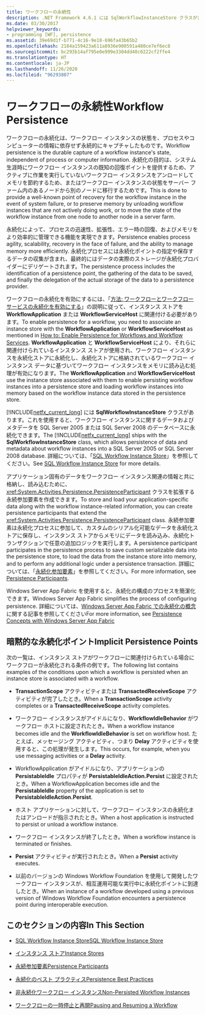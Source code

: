 ```yaml
---
title: ワークフローの永続性
description: .NET Framework 4.6.1 には SqlWorkflowInstanceStore クラスが含まれています。これにより、SQL Server データベースにワークフロー データとメタデータを永続化できます。
ms.date: 03/30/2017
helpviewer_keywords:
- programming [WF], persistence
ms.assetid: 39e69d1f-b771-4c16-9e18-696fa43b65b2
ms.openlocfilehash: 2184a159423a611a8936e900591a480ce7ef6ec8
ms.sourcegitcommit: bc293b14af795e0e999e3304dd40c0222cf2ffe4
ms.translationtype: HT
ms.contentlocale: ja-JP
ms.lasthandoff: 11/26/2020
ms.locfileid: "96293807"
---
```

# <a name="workflow-persistence"></a><span data-ttu-id="ffe2e-103">ワークフローの永続性</span><span class="sxs-lookup"><span data-stu-id="ffe2e-103">Workflow Persistence</span></span>

<span data-ttu-id="ffe2e-104">ワークフローの永続化は、ワークフロー インスタンスの状態を、プロセスやコンピューターの情報に依存せず永続的にキャプチャしたものです。</span><span class="sxs-lookup"><span data-stu-id="ffe2e-104">Workflow persistence is the durable capture of a workflow instance's state, independent of process or computer information.</span></span> <span data-ttu-id="ffe2e-105">永続化の目的は、システム生涯時にワークフロー インスタンスの既知の回復ポイントを提供するため、アクティブに作業を実行していないワークフロー インスタンスをアンロードしてメモリを節約するため、またはワークフロー インスタンスの状態をサーバー ファーム内のあるノードから別のノードに移行するためです。</span><span class="sxs-lookup"><span data-stu-id="ffe2e-105">This is done to provide a well-known point of recovery for the workflow instance in the event of system failure, or to preserve memory by unloading workflow instances that are not actively doing work, or to move the state of the workflow instance from one node to another node in a server farm.</span></span>  
  
 <span data-ttu-id="ffe2e-106">永続化によって、プロセスの迅速性、拡張性、エラー時の回復、およびメモリをより効率的に管理できる機能を実現できます。</span><span class="sxs-lookup"><span data-stu-id="ffe2e-106">Persistence enables process agility, scalability, recovery in the face of failure, and the ability to manage memory more efficiently.</span></span> <span data-ttu-id="ffe2e-107">永続化プロセスには永続化ポイントの指定や保存するデータの収集が含まれ、最終的にはデータの実際のストレージが永続化プロバイダーにデリゲートされます。</span><span class="sxs-lookup"><span data-stu-id="ffe2e-107">The persistence process includes the identification of a persistence point, the gathering of the data to be saved, and finally the delegation of the actual storage of the data to a persistence provider.</span></span>  
  
 <span data-ttu-id="ffe2e-108">ワークフローの永続化を有効にするには、「[方法: ワークフローとワークフロー サービスの永続化を有効にする](how-to-enable-persistence-for-workflows-and-workflow-services.md)」の説明に従って、インスタンス ストアを **WorkflowApplication** または **WorkflowServiceHost** に関連付ける必要があります。</span><span class="sxs-lookup"><span data-stu-id="ffe2e-108">To enable persistence for a workflow, you need to associate an instance store with the **WorkflowApplication** or **WorkflowServiceHost** as mentioned in [How to: Enable Persistence for Workflows and Workflow Services](how-to-enable-persistence-for-workflows-and-workflow-services.md).</span></span> <span data-ttu-id="ffe2e-109">**WorkflowApplication** と **WorkflowServiceHost** により、それらに関連付けられているインスタンス ストアが使用され、ワークフロー インスタンスを永続化ストアに永続化し、永続化ストアに格納されているワークフロー インスタンス データに基づいてワークフロー インスタンスをメモリに読み込む処理が有効になります。</span><span class="sxs-lookup"><span data-stu-id="ffe2e-109">The **WorkflowApplication** and **WorkflowServiceHost** use the instance store associated with them to enable persisting workflow instances into a persistence store and loading workflow instances into memory based on the workflow instance data stored in the persistence store.</span></span>  
  
 <span data-ttu-id="ffe2e-110">[!INCLUDE[netfx_current_long](../../../includes/netfx-current-long-md.md)] には **SqlWorkflowInstanceStore** クラスがあります。これを使用すると、ワークフロー インスタンスに関するデータおよびメタデータを SQL Server 2005 または SQL Server 2008 のデータベースに永続化できます。</span><span class="sxs-lookup"><span data-stu-id="ffe2e-110">The [!INCLUDE[netfx_current_long](../../../includes/netfx-current-long-md.md)] ships with the **SqlWorkflowInstanceStore** class, which allows persistence of data and metadata about workflow instances into a SQL Server 2005 or SQL Server 2008 database.</span></span> <span data-ttu-id="ffe2e-111">詳細については、「[SQL Workflow Instance Store](sql-workflow-instance-store.md)」を参照してください。</span><span class="sxs-lookup"><span data-stu-id="ffe2e-111">See [SQL Workflow Instance Store](sql-workflow-instance-store.md) for more details.</span></span>  
  
 <span data-ttu-id="ffe2e-112">アプリケーション固有のデータをワークフロー インスタンス関連の情報と共に格納し、読み込むために、<xref:System.Activities.Persistence.PersistenceParticipant> クラスを拡張する永続参加要素を作成できます。</span><span class="sxs-lookup"><span data-stu-id="ffe2e-112">To store and load your application-specific data along with the workflow instance-related information, you can create persistence participants that extend the <xref:System.Activities.Persistence.PersistenceParticipant> class.</span></span> <span data-ttu-id="ffe2e-113">永続参加要素は永続化プロセスに参加して、カスタムのシリアル化可能なデータを永続化ストアに保存し、インスタンス ストアからメモリにデータを読み込み、永続化トランザクションで任意の追加ロジックを実行します。</span><span class="sxs-lookup"><span data-stu-id="ffe2e-113">A persistence participant participates in the persistence process to save custom serializable data into the persistence store, to load the data from the instance store into memory, and to perform any additional logic under a persistence transaction.</span></span> <span data-ttu-id="ffe2e-114">詳細については、「[永続化参加要素](persistence-participants.md)」を参照してください。</span><span class="sxs-lookup"><span data-stu-id="ffe2e-114">For more information, see [Persistence Participants](persistence-participants.md).</span></span>  
  
 <span data-ttu-id="ffe2e-115">Windows Server App Fabric を使用すると、永続化の構成のプロセスを簡潔化できます。</span><span class="sxs-lookup"><span data-stu-id="ffe2e-115">Windows Server App Fabric simplifies the process of configuring persistence.</span></span> <span data-ttu-id="ffe2e-116">詳細については、[Windows Server App Fabric での永続化の概念](/previous-versions/appfabric/ee677272(v=azure.10))に関する記事を参照してください</span><span class="sxs-lookup"><span data-stu-id="ffe2e-116">For more information, see [Persistence Concepts with Windows Server App Fabric](/previous-versions/appfabric/ee677272(v=azure.10))</span></span>  
  
## <a name="implicit-persistence-points"></a><span data-ttu-id="ffe2e-117">暗黙的な永続化ポイント</span><span class="sxs-lookup"><span data-stu-id="ffe2e-117">Implicit Persistence Points</span></span>  

 <span data-ttu-id="ffe2e-118">次の一覧は、インスタンス ストアがワークフローに関連付けられている場合にワークフローが永続化される条件の例です。</span><span class="sxs-lookup"><span data-stu-id="ffe2e-118">The following list contains examples of the conditions upon which a workflow is persisted when an instance store is associated with a workflow.</span></span>  
  
- <span data-ttu-id="ffe2e-119">**TransactionScope** アクティビティまたは **TransactedReceiveScope** アクティビティが完了したとき。</span><span class="sxs-lookup"><span data-stu-id="ffe2e-119">When a **TransactionScope** activity completes or a **TransactedReceiveScope** activity completes.</span></span>  
  
- <span data-ttu-id="ffe2e-120">ワークフロー インスタンスがアイドルになり、**WorkflowIdleBehavior** がワークフロー ホストに設定されたとき。</span><span class="sxs-lookup"><span data-stu-id="ffe2e-120">When a workflow instance becomes idle and the **WorkflowIdleBehavior** is set on workflow host.</span></span> <span data-ttu-id="ffe2e-121">たとえば、メッセージング アクティビティ、つまり **Delay** アクティビティを使用すると、この処理が発生します。</span><span class="sxs-lookup"><span data-stu-id="ffe2e-121">This occurs, for example, when you use messaging activities or a **Delay** activity.</span></span>  
  
- <span data-ttu-id="ffe2e-122">WorkflowApplication がアイドルになり、アプリケーションの **PersistableIdle** プロパティが **PersistableIdleAction.Persist** に設定されたとき。</span><span class="sxs-lookup"><span data-stu-id="ffe2e-122">When a WorkflowApplication becomes idle and the **PersistableIdle** property of the application is set to **PersistableIdleAction.Persist**.</span></span>  
  
- <span data-ttu-id="ffe2e-123">ホスト アプリケーションに対して、ワークフロー インスタンスの永続化またはアンロードが指示されたとき。</span><span class="sxs-lookup"><span data-stu-id="ffe2e-123">When a host application is instructed to persist or unload a workflow instance.</span></span>  
  
- <span data-ttu-id="ffe2e-124">ワークフロー インスタンスが終了したとき。</span><span class="sxs-lookup"><span data-stu-id="ffe2e-124">When a workflow instance is terminated or finishes.</span></span>  
  
- <span data-ttu-id="ffe2e-125">**Persist** アクティビティが実行されたとき。</span><span class="sxs-lookup"><span data-stu-id="ffe2e-125">When a **Persist** activity executes.</span></span>  
  
- <span data-ttu-id="ffe2e-126">以前のバージョンの Windows Workflow Foundation を使用して開発したワークフロー インスタンスが、相互運用可能な実行中に永続化ポイントに到達したとき。</span><span class="sxs-lookup"><span data-stu-id="ffe2e-126">When an instance of a workflow developed using a previous version of Windows Workflow Foundation encounters a persistence point during interoperable execution.</span></span>  
  
## <a name="in-this-section"></a><span data-ttu-id="ffe2e-127">このセクションの内容</span><span class="sxs-lookup"><span data-stu-id="ffe2e-127">In This Section</span></span>  
  
- [<span data-ttu-id="ffe2e-128">SQL Workflow Instance Store</span><span class="sxs-lookup"><span data-stu-id="ffe2e-128">SQL Workflow Instance Store</span></span>](sql-workflow-instance-store.md)  
  
- [<span data-ttu-id="ffe2e-129">インスタンス ストア</span><span class="sxs-lookup"><span data-stu-id="ffe2e-129">Instance Stores</span></span>](instance-stores.md)  
  
- [<span data-ttu-id="ffe2e-130">永続参加要素</span><span class="sxs-lookup"><span data-stu-id="ffe2e-130">Persistence Participants</span></span>](persistence-participants.md)  
  
- [<span data-ttu-id="ffe2e-131">永続化のベスト プラクティス</span><span class="sxs-lookup"><span data-stu-id="ffe2e-131">Persistence Best Practices</span></span>](persistence-best-practices.md)  
  
- [<span data-ttu-id="ffe2e-132">非永続化ワークフロー インスタンス</span><span class="sxs-lookup"><span data-stu-id="ffe2e-132">Non-Persisted Workflow Instances</span></span>](non-persisted-workflow-instances.md)  
  
- [<span data-ttu-id="ffe2e-133">ワークフローの一時停止と再開</span><span class="sxs-lookup"><span data-stu-id="ffe2e-133">Pausing and Resuming a Workflow</span></span>](pausing-and-resuming-a-workflow.md)
